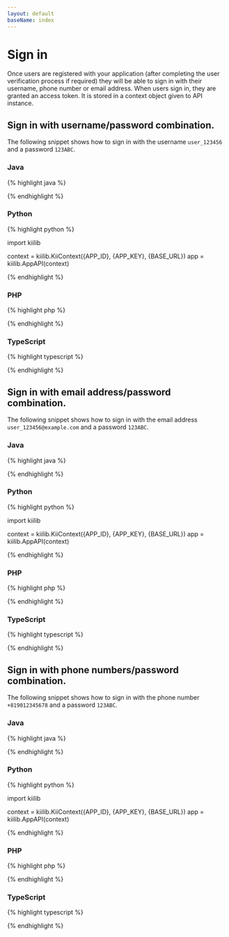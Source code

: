 ```yaml
---
layout: default
baseName: index
---
```


# Sign in

Once users are registered with your application (after completing the user verification process if required) they will be able to sign in with their username, phone number or email address. When users sign in, they are granted an access token. It is stored in a context object given to API instance.

## Sign in with username/password combination.

The following snippet shows how to sign in with the username `user_123456` and a password `123ABC`.

### Java

{% highlight java %}

{% endhighlight %}

### Python

{% highlight python %}

import kiilib

context = kiilib.KiiContext({APP_ID}, {APP_KEY}, {BASE_URL})
app = kiilib.AppAPI(context)

{% endhighlight %}

### PHP

{% highlight php %}
<?php

?>
{% endhighlight %}

### TypeScript

{% highlight typescript %}

{% endhighlight %}

## Sign in with email address/password combination.

The following snippet shows how to sign in with the email address `user_123456@example.com` and a password `123ABC`.

### Java

{% highlight java %}

{% endhighlight %}

### Python

{% highlight python %}

import kiilib

context = kiilib.KiiContext({APP_ID}, {APP_KEY}, {BASE_URL})
app = kiilib.AppAPI(context)

{% endhighlight %}

### PHP

{% highlight php %}
<?php

?>
{% endhighlight %}

### TypeScript

{% highlight typescript %}

{% endhighlight %}

## Sign in with phone numbers/password combination.

The following snippet shows how to sign in with the phone number `+819012345678` and a password `123ABC`.

### Java

{% highlight java %}

{% endhighlight %}

### Python

{% highlight python %}

import kiilib

context = kiilib.KiiContext({APP_ID}, {APP_KEY}, {BASE_URL})
app = kiilib.AppAPI(context)

{% endhighlight %}

### PHP

{% highlight php %}
<?php

?>
{% endhighlight %}

### TypeScript

{% highlight typescript %}

{% endhighlight %}
